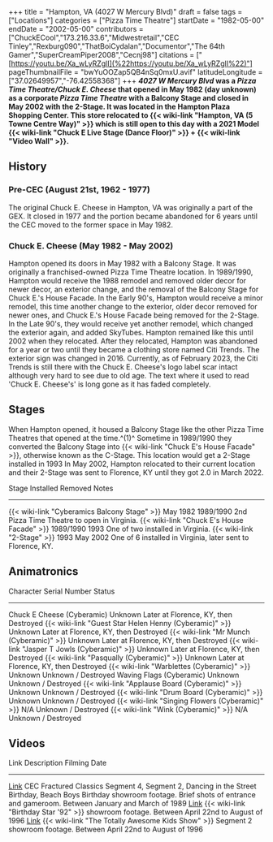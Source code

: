 +++
title = "Hampton, VA (4027 W Mercury Blvd)"
draft = false
tags = ["Locations"]
categories = ["Pizza Time Theatre"]
startDate = "1982-05-00"
endDate = "2002-05-00"
contributors = ["ChuckECool","173.216.33.6","Midwestretail","CEC Tinley","Rexburg090","ThatBoiCydalan","Documentor","The 64th Gamer","SuperCreamPiper2008","Cecnj98"]
citations = ["[https://youtu.be/Xa_wLyRZglI](%22https://youtu.be/Xa_wLyRZglI%22)"]
pageThumbnailFile = "bwYuOOZap5QB4nSq0mxU.avif"
latitudeLongitude = ["37.02649957","-76.42558368"]
+++
***4027 W Mercury Blvd* was a *Pizza Time Theatre/Chuck E. Cheese* that opened in May 1982 (day unknown) as a corporate *Pizza Time Theatre* with a Balcony Stage and closed in May 2002 with the 2-Stage.
It was located in the Hampton Plaza Shopping Center. This store relocated to {{< wiki-link "Hampton, VA (5 Towne Centre Way)" >}} which is still open to this day with a 2021 Model {{< wiki-link "Chuck E Live Stage (Dance Floor)" >}} + {{< wiki-link "Video Wall" >}}.**

## History

### Pre-CEC (August 21st, 1962 - 1977)

The original Chuck E. Cheese in Hampton, VA was originally a part of the GEX. It closed in 1977 and the portion became abandoned for 6 years until the CEC moved to the former space in May 1982.

### Chuck E. Cheese (May 1982 - May 2002)

Hampton opened its doors in May 1982 with a Balcony Stage. It was originally a franchised-owned Pizza Time Theatre location. In 1989/1990, Hampton would receive the 1988 remodel and removed older decor for newer decor, an exterior change, and the removal of the Balcony Stage for Chuck E.'s House Facade. In the Early 90's, Hampton would receive a minor remodel, this time another change to the exterior, older decor removed for newer ones, and Chuck E.'s House Facade being removed for the 2-Stage. In the Late 90's, they would receive yet another remodel, which changed the exterior again, and added SkyTubes. Hampton remained like this until 2002 when they relocated. After they relocated, Hampton was abandoned for a year or two until they became a clothing store named Citi Trends. The exterior sign was changed in 2016. Currently, as of February 2023, the Citi Trends is still there with the Chuck E. Cheese's logo label scar intact although very hard to see due to old age. The text where it used to read 'Chuck E. Cheese's' is long gone as it has faded completely.

## Stages

When Hampton opened, it housed a Balcony Stage like the other Pizza Time Theatres that opened at the time.^(1)^ Sometime in 1989/1990 they converted the Balcony Stage into {{< wiki-link "Chuck E's House Facade" >}}, otherwise known as the C-Stage. This location would get a 2-Stage installed in 1993
In May 2002, Hampton relocated to their current location and their 2-Stage was sent to Florence, KY until they got 2.0 in March 2022.

  Stage                                              Installed   Removed     Notes
  -------------------------------------------------- ----------- ----------- -------------------------------------------------------------
  {{< wiki-link "Cyberamics Balcony Stage" >}}   May 1982    1989/1990   2nd Pizza Time Theatre to open in Virginia.
  {{< wiki-link "Chuck E's House Facade" >}}    1989/1990   1993        One of two installed in Virginia.
  {{< wiki-link "2-Stage" >}}                    1993        May 2002    One of 6 installed in Virginia, later sent to Florence, KY.

## Animatronics

  Character                                                    Serial Number   Status
  ------------------------------------------------------------ --------------- ---------------------------------------
  Chuck E Cheese (Cyberamic)                                   Unknown         Later at Florence, KY, then Destroyed
  {{< wiki-link "Guest Star Helen Henny (Cyberamic)" >}}   Unknown         Later at Florence, KY, then Destroyed
  {{< wiki-link "Mr Munch (Cyberamic)" >}}                 Unknown         Later at Florence, KY, then Destroyed
  {{< wiki-link "Jasper T Jowls (Cyberamic)" >}}           Unknown         Later at Florence, KY, then Destroyed
  {{< wiki-link "Pasqually (Cyberamic)" >}}                Unknown         Later at Florence, KY, then Destroyed
  {{< wiki-link "Warblettes (Cyberamic)" >}}               Unknown         Unknown / Destroyed
  Waving Flags (Cyberamic)                                     Unknown         Unknown / Destroyed
  {{< wiki-link "Applause Board (Cyberamic)" >}}           Unknown         Unknown / Destroyed
  {{< wiki-link "Drum Board (Cyberamic)" >}}               Unknown         Unknown / Destroyed
  {{< wiki-link "Singing Flowers (Cyberamic)" >}}          N/A             Unknown / Destroyed
  {{< wiki-link "Wink (Cyberamic)" >}}                     N/A             Unknown / Destroyed

## Videos

  Link                                   Description                                                                                                                                                Filming Date
  -------------------------------------- ---------------------------------------------------------------------------------------------------------------------------------------------------------- --------------------------------------
  [Link](https://youtu.be/Xa_wLyRZglI)   CEC Fractured Classics Segment 4, Segment 2, Dancing in the Street Birthday, Beach Boys Birthday showroom footage. Brief shots of entrance and gameroom.   Between January and March of 1989
  [Link](https://youtu.be/xZiEBcgwwrw)   {{< wiki-link "Birthday Star '92" >}} showroom footage.                                                                                               Between April 22nd to August of 1996
  [Link](https://youtu.be/DmzoR1ddYvg)   {{< wiki-link "The Totally Awesome Kids Show" >}} Segment 2 showroom footage.                                                                          Between April 22nd to August of 1996
